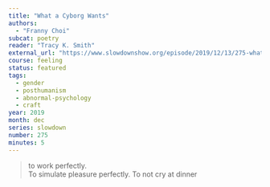 ```yaml
---
title: "What a Cyborg Wants"
authors:
  - "Franny Choi"
subcat: poetry
reader: "Tracy K. Smith"
external_url: "https://www.slowdownshow.org/episode/2019/12/13/275-what-a-cyborg-wants"
course: feeling
status: featured
tags:
  - gender
  - posthumanism
  - abnormal-psychology
  - craft
year: 2019
month: dec
series: slowdown
number: 275
minutes: 5
---
```


> to work perfectly.  
To simulate pleasure perfectly. To not cry at dinner
